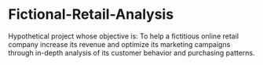 # Fictional-Retail-Analysis
Hypothetical project whose objective is: To help a fictitious online retail company increase its revenue and optimize its marketing campaigns through in-depth analysis of its customer behavior and purchasing patterns.
